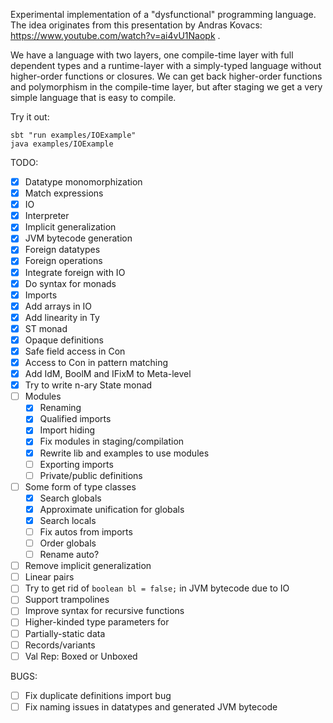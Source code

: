 Experimental implementation of a "dysfunctional" programming language.
The idea originates from this presentation by Andras Kovacs: https://www.youtube.com/watch?v=ai4vU1Naopk .

We have a language with two layers, one compile-time layer with full dependent types and a runtime-layer with a simply-typed language without higher-order functions or closures. We can get back higher-order functions and polymorphism in the compile-time layer, but after staging we get a very simple language that is easy to compile.

Try it out:
```
sbt "run examples/IOExample"
java examples/IOExample
```

TODO:
- [x] Datatype monomorphization
- [x] Match expressions
- [x] IO
- [x] Interpreter
- [x] Implicit generalization
- [x] JVM bytecode generation
- [x] Foreign datatypes
- [x] Foreign operations
- [x] Integrate foreign with IO
- [x] Do syntax for monads
- [x] Imports
- [x] Add arrays in IO
- [x] Add linearity in Ty
- [x] ST monad
- [x] Opaque definitions
- [x] Safe field access in Con
- [x] Access to Con in pattern matching
- [x] Add IdM, BoolM and IFixM to Meta-level
- [x] Try to write n-ary State monad
- [ ] Modules
  - [x] Renaming
  - [x] Qualified imports
  - [x] Import hiding
  - [x] Fix modules in staging/compilation
  - [x] Rewrite lib and examples to use modules
  - [ ] Exporting imports
  - [ ] Private/public definitions
- [ ] Some form of type classes
  - [x] Search globals
  - [x] Approximate unification for globals
  - [x] Search locals
  - [ ] Fix autos from imports
  - [ ] Order globals
  - [ ] Rename auto?
- [ ] Remove implicit generalization
- [ ] Linear pairs
- [ ] Try to get rid of `boolean bl = false;` in JVM bytecode due to IO
- [ ] Support trampolines
- [ ] Improve syntax for recursive functions
- [ ] Higher-kinded type parameters for 
- [ ] Partially-static data
- [ ] Records/variants
- [ ] Val Rep: Boxed or Unboxed

BUGS:
- [ ] Fix duplicate definitions import bug
- [ ] Fix naming issues in datatypes and generated JVM bytecode
